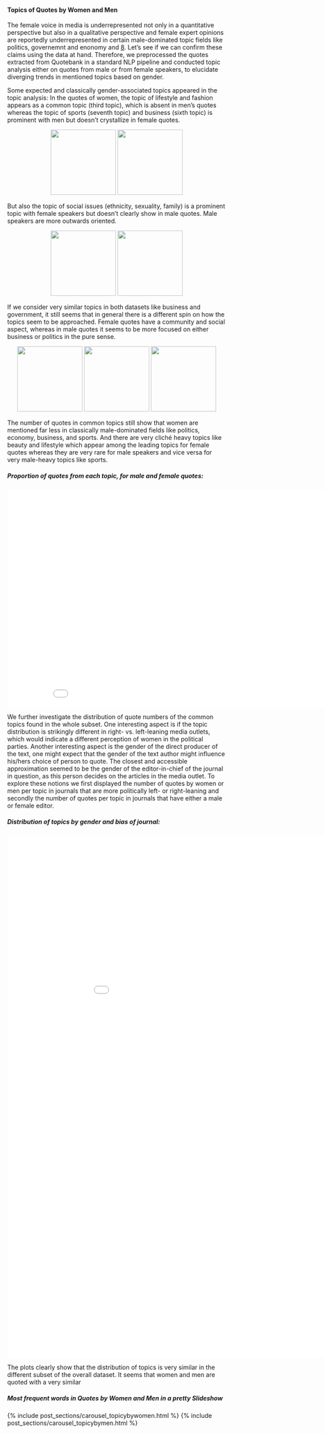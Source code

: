<!-- ---
layout: post
title: "Topics of Quotes by Women"
# subtitle: "because they lacked opposable thumbs and the brainpower to build a space program."
background: ''
--- -->

#### Topics of Quotes by Women and Men

The female voice in media is underrepresented not only in a quantitative perspective but also in a qualitative perspective and female expert opinions are reportedly underrepresented in certain male-dominated topic fields like politics, governemnt and enonomy and  [8](https://www.coe.int/en/web/genderequality/women-in-media ). Let’s see if we can confirm these claims using the data at hand. Therefore, we preprocessed the quotes extracted from Quotebank in a standard NLP pipeline and conducted topic analysis either on quotes from male or from female speakers, to elucidate diverging trends in mentioned topics based on gender.

Some expected and classically gender-associated topics appeared in the topic analysis: In the quotes of women, the topic of lifestyle and fashion appears as a common topic (third topic), which is absent in men’s quotes whereas the topic of sports (seventh topic) and business (sixth topic) is prominent with men but doesn’t crystallize in female quotes.


<div align="center">
  <img src="./imgs_by/top_quotes_female_gdsmm_topic_6.png" height="150" />
  
  <img src="./imgs_by/top_quotes_male_gdsmm_topic_2.png" height="150" />
</div>

But also the topic of social issues (ethnicity, sexuality, family) is a prominent topic with female speakers but doesn’t clearly show in male quotes. Male speakers are more outwards oriented.


<div align="center">
  <img src="./imgs_by/top_quotes_female_gdsmm_topic_2.png" height="150" />
  
  <img src="./imgs_by/top_quotes_male_gdsmm_topic_6.png" height="150" />
</div>

If we consider very similar topics in both datasets like business and government, it still seems that in general there is a different spin on how the topics seem to be approached. Female quotes have a community and social aspect, whereas in male quotes it seems to be more focused on either business or politics in the pure sense.

<div align="center">
  <img src="./imgs_by/top_quotes_female_gdsmm_topic_1.png" height="150" />

  <img src="./imgs_by/top_quotes_male_gdsmm_topic_5.png" height="150" />
  <img src="./imgs_by/top_quotes_male_gdsmm_topic_1.png" height="150" />

</div>

The number of quotes in common topics still show that women are mentioned far less in classically male-dominated fields like politics, economy, business, and sports. And there are very cliché heavy topics like beauty and lifestyle which appear among the leading topics for female quotes whereas they are very rare for male speakers and vice versa for very male-heavy topics like sports.

##### Proportion of quotes from each topic, for male and female quotes:

<iframe width="900" height="500" frameborder="0" scrolling="no" src="//plotly.com/~natasakrco/7.embed"></iframe>

We further investigate the distribution of quote numbers of the common  topics found in the whole subset. One interesting aspect is if the topic distribution is strikingly different in right- vs. left-leaning media outlets, which would indicate a different perception of women in the political parties. Another interesting aspect is the gender of the direct producer of the text, one might expect that the gender of the text author might influence his/hers choice of person to quote. The closest and accessible approximation seemed to be the gender of the editor-in-chief of the journal in question, as this person decides on the articles in the media outlet. 
To explore these notions we first displayed the number of quotes by women or men per topic in journals that are more politically left- or right-leaning and secondly the number of quotes per topic in journals that have either a male or female editor.   

##### Distribution of topics by gender and bias of journal:

<iframe width="1000" height="1200" frameborder="0" scrolling="no" src="//plotly.com/~natasakrco/26.embed"></iframe>

The plots clearly show that the distribution of topics is very similar in the different subset of the overall dataset. It seems that women and men are quoted with a very similar 

##### Most frequent words in Quotes by Women and Men in a pretty Slideshow

{% include post_sections/carousel_topicybywomen.html %} {% include post_sections/carousel_topicybymen.html %}
